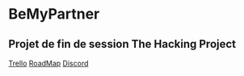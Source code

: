 # BeMyPartner

## Projet de fin de session The Hacking Project

[Trello](app/assets/images/Trello.png)
[RoadMap](app/assets/images/Roadmap.png)
[Discord](app/assets/images/Discord-1.png)


